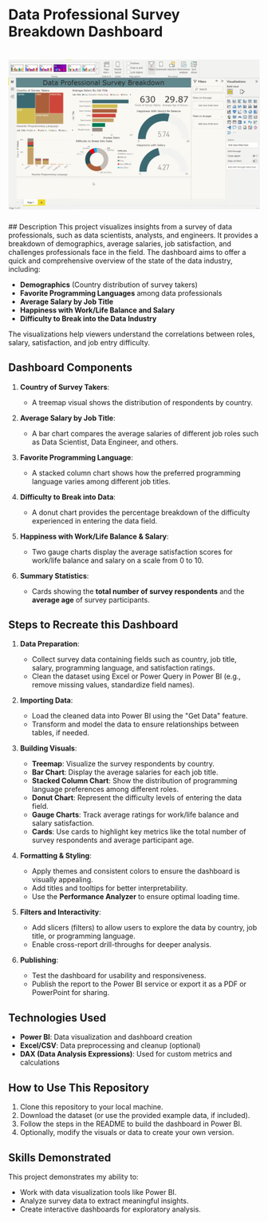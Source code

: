 
# Data Professional Survey Breakdown Dashboard
<h1 align="center">
  <a>
    <img src="./report/report.png" alt="Logo">
  </a>
</h1>
## Description
This project visualizes insights from a survey of data professionals, such as data scientists, analysts, and engineers. It provides a breakdown of demographics, average salaries, job satisfaction, and challenges professionals face in the field. The dashboard aims to offer a quick and comprehensive overview of the state of the data industry, including:

- **Demographics** (Country distribution of survey takers)
- **Favorite Programming Languages** among data professionals
- **Average Salary by Job Title** 
- **Happiness with Work/Life Balance and Salary**
- **Difficulty to Break into the Data Industry**

The visualizations help viewers understand the correlations between roles, salary, satisfaction, and job entry difficulty.

## Dashboard Components
1. **Country of Survey Takers**:  
   - A treemap visual shows the distribution of respondents by country.

2. **Average Salary by Job Title**:  
   - A bar chart compares the average salaries of different job roles such as Data Scientist, Data Engineer, and others.

3. **Favorite Programming Language**:  
   - A stacked column chart shows how the preferred programming language varies among different job titles.

4. **Difficulty to Break into Data**:  
   - A donut chart provides the percentage breakdown of the difficulty experienced in entering the data field.

5. **Happiness with Work/Life Balance & Salary**:  
   - Two gauge charts display the average satisfaction scores for work/life balance and salary on a scale from 0 to 10.

6. **Summary Statistics**:  
   - Cards showing the **total number of survey respondents** and the **average age** of survey participants.

## Steps to Recreate this Dashboard

1. **Data Preparation**:
   - Collect survey data containing fields such as country, job title, salary, programming language, and satisfaction ratings.
   - Clean the dataset using Excel or Power Query in Power BI (e.g., remove missing values, standardize field names).

2. **Importing Data**:
   - Load the cleaned data into Power BI using the "Get Data" feature.
   - Transform and model the data to ensure relationships between tables, if needed.

3. **Building Visuals**:
   - **Treemap**: Visualize the survey respondents by country.
   - **Bar Chart**: Display the average salaries for each job title.
   - **Stacked Column Chart**: Show the distribution of programming language preferences among different roles.
   - **Donut Chart**: Represent the difficulty levels of entering the data field.
   - **Gauge Charts**: Track average ratings for work/life balance and salary satisfaction.
   - **Cards**: Use cards to highlight key metrics like the total number of survey respondents and average participant age.

4. **Formatting & Styling**:
   - Apply themes and consistent colors to ensure the dashboard is visually appealing.
   - Add titles and tooltips for better interpretability.
   - Use the **Performance Analyzer** to ensure optimal loading time.

5. **Filters and Interactivity**:
   - Add slicers (filters) to allow users to explore the data by country, job title, or programming language.
   - Enable cross-report drill-throughs for deeper analysis.

6. **Publishing**:
   - Test the dashboard for usability and responsiveness.
   - Publish the report to the Power BI service or export it as a PDF or PowerPoint for sharing.

## Technologies Used
- **Power BI**: Data visualization and dashboard creation
- **Excel/CSV**: Data preprocessing and cleanup (optional)
- **DAX (Data Analysis Expressions)**: Used for custom metrics and calculations

## How to Use This Repository
1. Clone this repository to your local machine.
2. Download the dataset (or use the provided example data, if included).
3. Follow the steps in the README to build the dashboard in Power BI.
4. Optionally, modify the visuals or data to create your own version.

## Skills Demonstrated
This project demonstrates my ability to:
- Work with data visualization tools like Power BI.
- Analyze survey data to extract meaningful insights.
- Create interactive dashboards for exploratory analysis.
